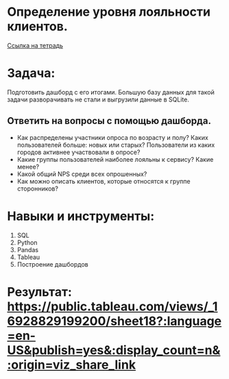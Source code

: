 # Определение уровня лояльности клиентов.
[Ссылка на тетрадь](http://htmlpreview.github.io/?https://github.com/79sins/portfolio/blob/main/Проект%201.html)

# Задача:
Подготовить дашборд с его итогами. Большую базу данных для такой задачи разворачивать не стали и выгрузили данные в SQLite.
## Ответить на вопросы с помощью дашборда.
- Как распределены участники опроса по возрасту и полу? Каких пользователей больше: новых или старых? Пользователи из каких городов активнее участвовали в опросе?
- Какие группы пользователей наиболее лояльны к сервису? Какие менее?
- Какой общий NPS среди всех опрошенных?
- Как можно описать клиентов, которые относятся к группе cторонников?

# Навыки и инструменты:
1. SQL
2. Python
3. Pandas
4. Tableau
5. Построение дашбордов

# Результат: https://public.tableau.com/views/_16928829199200/sheet18?:language=en-US&publish=yes&:display_count=n&:origin=viz_share_link
